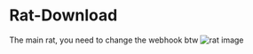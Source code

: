 # Rat-Download
The main rat, you need to change the webhook btw
![rat image](https://github.com/qxionr/Rat-Download/assets/118845758/61bf0432-84c8-41e0-9e27-d93c5fc981b1)
